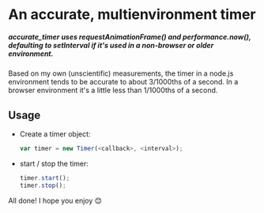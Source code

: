 # An accurate, multienvironment timer
##### accurate_timer uses requestAnimationFrame() and performance.now(), defaulting to setInterval if it's used in a non-browser or older environment.

Based on my own (unscientific) measurements, the timer in a node.js environment tends to be accurate to about 3/1000ths of a second.  In a browser environment it's a little less than 1/1000ths of a second.

## Usage
* Create a timer object:
	```js
	var timer = new Timer(<callback>, <interval>);
	```

* start / stop the timer:
	```js
	timer.start();
	timer.stop();
	```

All done!  I hope you enjoy :blush: